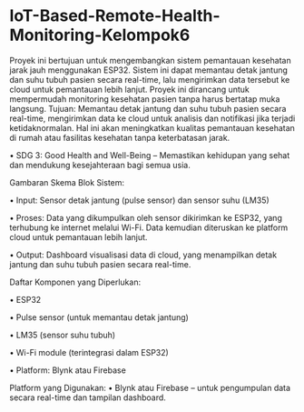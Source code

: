 # IoT-Based-Remote-Health-Monitoring-Kelompok6
Proyek ini bertujuan untuk mengembangkan sistem pemantauan kesehatan jarak jauh menggunakan ESP32. Sistem ini dapat memantau detak jantung dan suhu tubuh pasien secara real-time, lalu mengirimkan data tersebut ke cloud untuk pemantauan lebih lanjut. Proyek ini dirancang untuk mempermudah monitoring kesehatan pasien tanpa harus bertatap muka langsung.
Tujuan:
Memantau detak jantung dan suhu tubuh pasien secara real-time, mengirimkan data ke cloud untuk analisis dan notifikasi jika terjadi ketidaknormalan. Hal ini akan meningkatkan kualitas pemantauan kesehatan di rumah atau fasilitas kesehatan tanpa keterbatasan jarak.

•	SDG 3: Good Health and Well-Being – Memastikan kehidupan yang sehat dan mendukung kesejahteraan bagi semua usia.


Gambaran Skema Blok Sistem:

•	Input: Sensor detak jantung (pulse sensor) dan sensor suhu (LM35)

•	Proses: Data yang dikumpulkan oleh sensor dikirimkan ke ESP32, yang terhubung ke internet melalui Wi-Fi. Data kemudian diteruskan ke platform cloud untuk pemantauan lebih lanjut.

•	Output: Dashboard visualisasi data di cloud, yang menampilkan detak jantung dan suhu tubuh pasien secara real-time.

Daftar Komponen yang Diperlukan:

•	ESP32

•	Pulse sensor (untuk memantau detak jantung)

•	LM35 (sensor suhu tubuh)

•	Wi-Fi module (terintegrasi dalam ESP32)

•	Platform: Blynk atau Firebase

Platform yang Digunakan:
•	Blynk atau Firebase – untuk pengumpulan data secara real-time dan tampilan dashboard.

